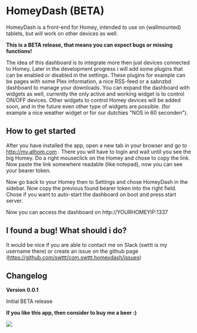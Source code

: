 # HomeyDash (BETA)
HomeyDash is a front-end for Homey, intended to use on (wallmounted) tablets, but will work on other devices as well.

**This is a BETA release, that means you can expect bugs or missing functions!**

The idea of this dashboard is to integrate more then just devices connected to Homey. Later in the development progress i will add some plugins that can be enabled or disabled in the settings. These plugins for example can be pages with some Plex information, a nice RSS-feed or a sabnzbd dashboard to manage your downloads.
You can expand the dashboard with widgets as well, currently the only active and working widget is to control ON/OFF devices. Other widgets to control Homey devices will be added soon, and in the future even other type of widgets are possible. (for example a nice weather widget or for our dutchies "NOS in 60 seconden").

## How to get started
After you have installed the app, open a new tab in your browser and go to http://my.athom.com . There you will have to login and wait until you see the big Homey. Do a right mouseclick on the Homey and chose to copy the link. Now paste the link somewhere readable (like notepad), now you can see your bearer token.

Now go back to your Homey then to Settings and chose HomeyDash in the sidebar. Now copy the previous found bearer token into the right field. Chose if you want to auto-start the dashboard on boot and press start server.

Now you can access the dashboard on http://YOURHOMEYIP:1337

## I found a bug! What should i do?
It would be nice if you are able to contact me on Slack (swttt is my username there) or create an issue on the github page (https://github.com/swttt/com.swttt.homeydash/issues)

## Changelog

**Version 0.0.1**

Initial BETA release





**If you like this app, then consider to buy me a beer :)**

[![](https://www.paypalobjects.com/en_US/i/btn/btn_donateCC_LG.gif)](https://www.paypal.com/cgi-bin/webscr?cmd=_s-xclick&hosted_button_id=TAZANTFTCH3DJ)
